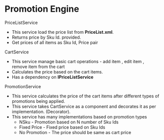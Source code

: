# Promotion Engine 

PriceListService
  - This service load the price list from **PriceList.xml**.
  - Returns price by Sku Id. provided.
  - Get prices of all items as Sku Id, Price pair


    
CartService
  - This service manage basic cart operations - add item , edit item , remove item from the cart
  - Calculates the price based on the cart items.
  - Has a dependency on **IPriceListService**
  

PromotionService 
  - This service calculates the price of the cart items after different types of promotions being applied.
  - This service takes CartService as a component and decorates it as per implementation. (Decorator).
  - This service has many implementations based on promotion types
    - NSku - Promotion based on N number of Sku Ids
    - Fixed Price - Fixed price based on Sku Ids
    - No Promotion - The price should be same as cart price
